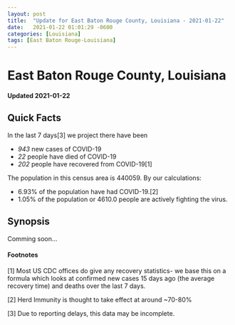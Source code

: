 ```yaml
---
layout: post
title:  "Update for East Baton Rouge County, Louisiana - 2021-01-22"
date:   2021-01-22 01:01:29 -0600
categories: [Louisiana]
tags: [East Baton Rouge-Louisiana]
---
```


# East Baton Rouge County, Louisiana
#### Updated 2021-01-22

## Quick Facts

In the last 7 days[3] we project there have been
- *943* new cases of COVID-19
- *22* people have died of COVID-19
- *202* people have recovered from COVID-19[1]

The population in this census area is 440059. By our calculations:
- 6.93% of the population have had COVID-19.[2]
- 1.05% of the population or 4610.0 people are actively fighting the virus.

## Synopsis

Comming soon...


#### Footnotes

[1] Most US CDC offices do give any recovery statistics- we base this on a formula which looks at confirmed new cases
15 days ago (the average recovery time) and deaths over the last 7 days.

[2] Herd Immunity is thought to take effect at around ~70-80%

[3] Due to reporting delays, this data may be incomplete.
 
    
